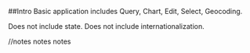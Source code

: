 ##Intro
Basic application includes Query, Chart, Edit, Select, Geocoding.

Does not include state. Does not include internationalization.

//notes notes notes
